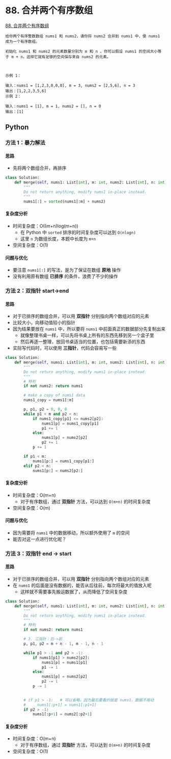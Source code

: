 
# 88. 合并两个有序数组

[88. 合并两个有序数组](https://leetcode-cn.com/problems/merge-sorted-array/)

```
给你两个有序整数数组 nums1 和 nums2，请你将 nums2 合并到 nums1 中，使 nums1 成为一个有序数组。

初始化 nums1 和 nums2 的元素数量分别为 m 和 n 。你可以假设 nums1 的空间大小等于 m + n，这样它就有足够的空间保存来自 nums2 的元素。

 

示例 1：

输入：nums1 = [1,2,3,0,0,0], m = 3, nums2 = [2,5,6], n = 3
输出：[1,2,2,3,5,6]
示例 2：

输入：nums1 = [1], m = 1, nums2 = [], n = 0
输出：[1]
```


## Python

### 方法 1：暴力解法

#### 思路

* 先将两个数组合并，再排序 

```python
class Solution:
    def merge(self, nums1: List[int], m: int, nums2: List[int], n: int) -> None:
        """
        Do not return anything, modify nums1 in-place instead.
        """
        nums1[:] = sorted(nums1[:m] + nums2)
```


#### 复杂度分析

* 时间复杂度：O((m+n)log(m+n))
    * 在 Python 中 `sorted` 排序的时间复杂度可以达到 `O(nlogn)`
    * 这里 `n` 为数组长度，本题中长度为 `m+n`
* 空间复杂度：O(1)

#### 问题与优化

* 要注意 `nums1[:]` 的写法，是为了保证在数组 **原地** 操作
* 没有利用原有数组 **已排序** 的条件，浪费了不少的操作

### 方法 2：双指针 start->end

#### 思路

* 对于已排序的数组合并，可以用 **双指针** 分别指向两个数组对应的元素
* 比较大小，向移动值较小的指针
* 因为结果要放在 `nums1` 中，所以要将 `nums1` 中前面真正的数据部分先复制出来
    * 就像整理书桌一样，可以先将书桌上所有的东西先移到另一个盒子里
    * 然后再逐一整理，放回书桌适当的位置，也包括需要新添的东西
* 实际写代码时，可以使用 **三指针**，代码会容易写一些

```python
class Solution:
    def merge(self, nums1: List[int], m: int, nums2: List[int], n: int) -> None:
        """
        Do not return anything, modify nums1 in-place instead.
        """
        # 特判
        if not nums2: return nums1

        # make a copy of nums1 data
        nums1_copy = nums1[:m]

        p, p1, p2 = 0, 0, 0
        while p1 < m and p2 < n:
            if nums1_copy[p1] <= nums2[p2]:
                nums1[p] = nums1_copy[p1]
                p1 += 1
            else:
                nums1[p] = nums2[p2]
                p2 += 1
            p += 1

        if p1 < m:
            nums1[p:] = nums1_copy[p1:]
        elif p2 < n:
            nums1[p:] = nums2[p2:]
```


#### 复杂度分析

* 时间复杂度：O(m+n)
    * 对于有序数组，通过 **双指针** 方法，可以达到 `O(m+n)` 的时间复杂度
* 空间复杂度：O(m)

#### 问题与优化

* 因为需要将 `nums1` 中的数据移动，所以额外使用了 `m` 的空间
* 能否对这一点进行优化呢？


### 方法 3：双指针 end -> start

#### 思路

* 对于已排序的数组合并，可以用 **双指针** 分别指向两个数组对应的元素
* 在 `nums1` 的后面是没有数据的，能否从后往前，每次将最大的值放入呢
    * 这样就不需要事先搬运数据了，从而降低了空间复杂度

```python
class Solution:
    def merge(self, nums1: List[int], m: int, nums2: List[int], n: int) -> None:
        """
        Do not return anything, modify nums1 in-place instead.
        """
        # 特判
        if not nums2: return nums1

        # 3. 三指针：后->前
        p, p1, p2 = m + n - 1, m - 1, n - 1

        while p1 > -1 and p2 > -1:
            if nums1[p1] > nums2[p2]:
                nums1[p] = nums1[p1]
                p1 -= 1
            else:
                nums1[p] = nums2[p2]
                p2 -= 1
            p -= 1

        
        # if p1 > -1:   # 可以省略，因为最后要看的就是 nums1，数据不用动
        #     nums1[:p+1] = nums1[:p1+1]
        if p2 > -1:
            nums1[:p+1] = nums2[:p2+1]
```


#### 复杂度分析

* 时间复杂度：O(m+n)
    * 对于有序数组，通过 **双指针** 方法，可以达到 `O(m+n)` 的时间复杂度
* 空间复杂度：O(1)
